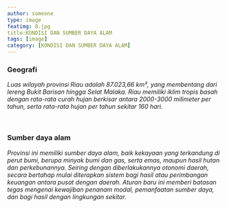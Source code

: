 ```yaml
---
author: someone
type: image
featimg: 8.jpg
title:KONDISI DAN SUMBER DAYA ALAM
tags: [image]
category: [KONDISI DAN SUMBER DAYA ALAM]
---
```

### Geografi
_Luas wilayah provinsi Riau adalah 87.023,66 km², yang membentang dari lereng Bukit Barisan hingga
 Selat Malaka. Riau memiliki iklim tropis basah dengan rata-rata curah hujan berkisar antara 2000-3000
 milimeter per tahun, serta rata-rata hujan per tahun sekitar 160 hari._

<br>

### Sumber daya alam
_Provinsi ini memiliki sumber daya alam, baik kekayaan yang terkandung di perut bumi, berupa minyak
 bumi dan gas, serta emas, maupun hasil hutan dan perkebunannya. Seiring dengan diberlakukannya otonomi
 daerah, secara bertahap mulai diterapkan sistem bagi hasil atau perimbangan keuangan antara pusat dengan
 daerah. Aturan baru ini memberi batasan tegas mengenai kewajiban penanam modal, pemanfaatan sumber daya,
 dan bagi hasil dengan lingkungan sekitar._
